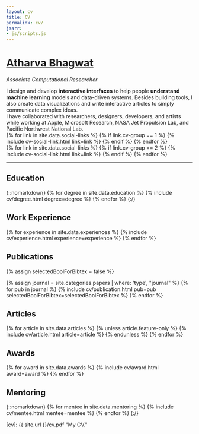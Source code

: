```yaml
---
layout: cv
title: CV
permalink: cv/
jsarr:
- js/scripts.js
---
```


<h1 id="cv-title"><a href="{{ site.url }}">Atharva Bhagwat</a></h1>

<p id="cv-subtitle"><i>Associate Computational Researcher</i></p>

<!-- <div id="cv-toc">
<ul class="cv-description">
	<li>Education</li>
	<li>Industry Research</li>
	<li>Academic Research</li>
	<li>Honors and Awards</li>
	<li>Publications</li>
	<li>Talks</li>
	<li>Press</li>
	<li>Teaching</li>
	<li>Mentoring</li>
	<li>Grants and Funding</li>
	<li>Interactive Articles</li>
	<li>Service</li>
	<li>Design</li>
	<li>References</li>
</ul>
</div> -->

<div>
I design and develop <b><span class="cv-vis">interactive interfaces</span></b> to help people <b><span class="cv-ai">understand machine learning</span></b> models and data-driven systems. Besides building tools, I also create data visualizations and write interactive articles to simply communicate complex ideas.
</div>

<div class="cv-spacer"></div>

<div>
I have collaborated with researchers, designers, developers, and artists while working at Apple, Microsoft Research, NASA Jet Propulsion Lab, and Pacific Northwest National Lab.
</div>

<div class="cv-spacer"></div>

<div class="cv-image-links-wrapper">
 <div class="cv-image-links">
  {% for link in site.data.social-links %}
   {% if link.cv-group == 1 %}
    {% include cv-social-link.html link=link %}
   {% endif %}
  {% endfor %}
 </div>
 <div class="cv-image-links">
  {% for link in site.data.social-links %}
   {% if link.cv-group == 2 %}
    {% include cv-social-link.html link=link %}
   {% endif %}
  {% endfor %}
 </div>
</div>

***

## Education

{::nomarkdown}
{% for degree in site.data.education %}
{% include cv/degree.html degree=degree %}
{% endfor %}
{:/}

## Work Experience

{% for experience in site.data.experiences %}
{% include cv/experience.html experience=experience %}
{% endfor %}

## Publications

{% assign selectedBoolForBibtex = false %}

{% assign journal = site.categories.papers | where: 'type', "journal" %}
{% for pub in journal %}
{% include cv/publication.html pub=pub selectedBoolForBibtex=selectedBoolForBibtex %}
{% endfor %}

## Articles

{% for article in site.data.articles %}
 {% unless article.feature-only %}
  {% include cv/article.html article=article %}
 {% endunless %}
{% endfor %}

## Awards

{% for award in site.data.awards %}
{% include cv/award.html award=award %}
{% endfor %}

## Mentoring

{::nomarkdown}
{% for mentee in site.data.mentoring %}
{% include cv/mentee.html mentee=mentee %}
{% endfor %}
{:/}

[cv]: {{ site.url }}/cv.pdf "My CV."
